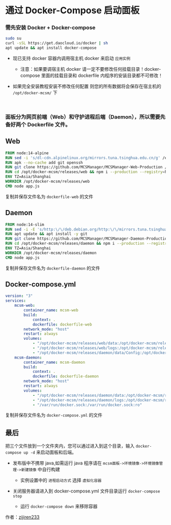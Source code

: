 # 通过 Docker-Compose 启动面板


### 需先安装 Docker + Docker-compose

```bash
sudo su
curl -sSL https://get.daocloud.io/docker | sh
apt update && apt install docker-compose
```

- 现已支持 docker 容器内调用宿主机 docker 来启动 `应用实例`

    - 注意：如果要调宿主机 docker 请一定不要修改任何挂载目录！docker-compose 里面的挂载目录和 dockerfile 内程序的安装目录都不可修改！

- 如果完全安装教程安装不修改任何配置 则您的所有数据将会保存在宿主机的 `/opt/docker-mcsm/` 下

<br />


### 面板分为网页前端（Web）和守护进程后端（Daemon），所以需要先备好两个 Dockerfile 文件。


## Web 


```dockerfile
FROM node:14-alpine
RUN sed -i 's/dl-cdn.alpinelinux.org/mirrors.tuna.tsinghua.edu.cn/g' /etc/apk/repositories
RUN apk --no-cache add git openssh
RUN git clone https://github.com/MCSManager/MCSManager-Web-Production /opt/docker-mcsm/releases/web
RUN cd /opt/docker-mcsm/releases/web && npm i --production --registry=https://registry.npmmirror.com
ENV TZ=Asia/Shanghai
WORKDIR /opt/docker-mcsm/releases/web
CMD node app.js
```

复制并保存文件名为 `dockerfile-web` 的文件


## Daemon

```dockerfile
FROM node:14-slim
RUN sed -i -E 's/http:\/\/deb.debian.org/http:\/\/mirrors.tuna.tsinghua.edu.cn/g' /etc/apt/sources.list
RUN apt update && apt install -y git
RUN git clone https://github.com/MCSManager/MCSManager-Daemon-Production /opt/docker-mcsm/releases/daemon
RUN cd /opt/docker-mcsm/releases/daemon && npm i --production --registry=https://registry.npmmirror.com
ENV TZ=Asia/Shanghai
WORKDIR /opt/docker-mcsm/releases/daemon
CMD node app.js
```

复制并保存文件名为 `dockerfile-daemon` 的文件


## Docker-compose.yml

```yml
version: "3"
services:
    mcsm-web:
        container_name: mcsm-web
        build:
            context: .
            dockerfile: dockerfile-web
        network_mode: "host"
        restart: always
        volumes:
            - "/opt/docker-mcsm/releases/web/data:/opt/docker-mcsm/releases/web/data"
            - "/opt/docker-mcsm/releases/web/logs:/opt/docker-mcsm/releases/web/logs"
            - "/opt/docker-mcsm/releases/daemon/data/Config:/opt/docker-mcsm/releases/daemon/data/Config:ro"
    mcsm-daemon:
        container_name: mcsm-daemon
        build:
            context: .
            dockerfile: dockerfile-daemon
        network_mode: "host"
        restart: always
        volumes:
            - "/opt/docker-mcsm/releases/daemon/data:/opt/docker-mcsm/releases/daemon/data"
            - "/opt/docker-mcsm/releases/daemon/logs:/opt/docker-mcsm/releases/daemon/logs"
            - "/var/run/docker.sock:/var/run/docker.sock:ro"
```

复制并保存文件名为 `docker-compose.yml` 的文件

## 最后

把三个文件放到一个文件夹内，您可以通过进入到这个目录，输入 `docker-compose up -d` 来启动面板和后端。

- 发布版中不携带 java,如需运行 java 程序请在 `mcsm面板->环境镜像->环境镜像管理->新建镜像` 中自行构建

    - 实例设置中的 `进程启动方式` 选择 `虚拟化容器`

- 关闭服务器请进入到 docker-compose.yml 文件目录运行 `docker-compose stop`

    - 运行 `docker-compose down` 来移除容器

作者：[zijiren233](https://github.com/zijiren233/docker-mcsm)